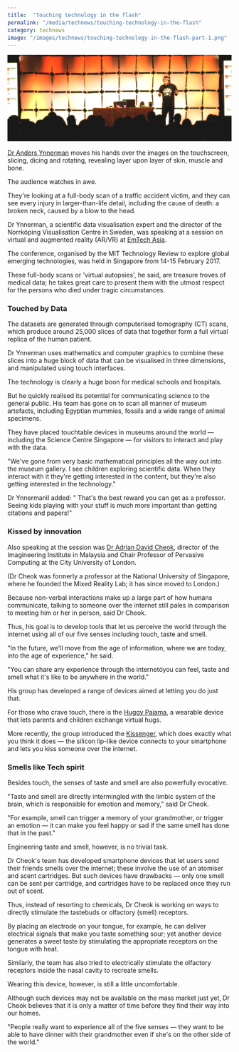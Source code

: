 ```yaml
---
title:  "Touching technology in the flash"
permalink: "/media/technews/touching-technology-in-the-flash"
category: technews
image: "/images/technews/touching-technology-in-the-flash-part-1.png"
---
```


![Touching technology in the flash](/images/technews/touching-technology-in-the-flash-part-1.png)

[Dr Anders Ynnerman](http://scivis.itn.liu.se/members/anders-ynnerman) moves his hands over the images on the touchscreen, slicing, dicing and rotating, revealing layer upon layer of skin, muscle and bone.

The audience watches in awe.

They're looking at a full-body scan of a traffic accident victim, and they can see every injury in larger-than-life detail, including the cause of death: a broken neck, caused by a blow to the head.  

Dr Ynnerman, a scientific data visualisation expert and the director of the Norrköping Visualisation Centre in Sweden, was speaking at a session on virtual and augmented reality (AR/VR) at [EmTech Asia](https://emtechasia.com/).

The conference, organised by the MIT Technology Review to explore global emerging technologies, was held in Singapore from 14-15 February 2017.

These full-body scans or 'virtual autopsies', he said, are treasure troves of medical data; he takes great care to present them with the utmost respect for the persons who died under tragic circumstances.

### **Touched by Data**
The datasets are generated through computerised tomography (CT) scans, which produce around 25,000 slices of data that together form a full virtual replica of the human patient.

Dr Ynnerman uses mathematics and computer graphics to combine these slices into a huge block of data that can be visualised in three dimensions, and manipulated using touch interfaces.  

The technology is clearly a huge boon for medical schools and hospitals.

But he quickly realised its potential for communicating science to the general public. His team has gone on to scan all manner of museum artefacts, including Egyptian mummies, fossils and a wide range of animal specimens.

They have placed touchtable devices in museums around the world — including the Science Centre Singapore —  for visitors to interact and play with the data.

"We've gone from very basic mathematical principles all the way out into the museum gallery. I see children exploring scientific data. When they interact with it they're getting interested in the content, but they're also getting interested in the technology."

Dr YnnermanìI added: " That's the best reward you can get as a professor. Seeing kids playing with your stuff is much more important than getting citations and papers!"

### **Kissed by innovation**
Also speaking at the session was [Dr Adrian David Cheok](http://adriancheok.info/), director of the Imagineering Institute in Malaysia and Chair Professor of Pervasive Computing at the City University of London.

(Dr Cheok was formerly a professor at the National University of Singapore, where he founded the Mixed Reality Lab; it has since moved to London.)

Because non-verbal interactions make up a large part of how humans communicate, talking to someone over the internet still pales in comparison to meeting him or her in person, said Dr Cheok.

Thus, his goal is to develop tools that let us perceive the world through the internet using all of our five senses including touch, taste and smell.  

"In the future, we'll move from the age of information, where we are today, into the age of experience," he said.

"You can share any experience through the internetóyou can feel, taste and smell what it's like to be anywhere in the world."

His group has developed a range of devices aimed at letting you do just that.

For those who crave touch, there is the [Huggy Pajama](https://www.youtube.com/watch?v=hQ6usrx-GPM), a wearable device that lets parents and children exchange virtual hugs.

More recently, the group introduced the [Kissenger](http://kissenger.mixedrealitylab.org/), which does exactly what you think it does — the silicon lip-like device connects to your smartphone and lets you kiss someone over the internet. 

### **Smells like Tech spirit**
Besides touch, the senses of taste and smell are also powerfully evocative.

"Taste and smell are directly intermingled with the limbic system of the brain, which is responsible for emotion and memory," said Dr Cheok.

"For example, smell can trigger a memory of your grandmother, or trigger an emotion — it can make you feel happy or sad if the same smell has done that in the past."

Engineering taste and smell, however, is no trivial task.

Dr Cheok's team has developed smartphone devices that let users send their friends smells over the internet; these involve the use of an atomiser and scent cartridges. But such devices have drawbacks — only one smell can be sent per cartridge, and cartridges have to be replaced once they run out of scent. 

Thus, instead of resorting to chemicals, Dr Cheok is working on ways to directly stimulate the tastebuds or olfactory (smell) receptors.

By placing an electrode on your tongue, for example, he can deliver electrical signals that make you taste something sour; yet another device generates a sweet taste by stimulating the appropriate receptors on the tongue with heat. 

Similarly, the team has also tried to electrically stimulate the olfactory receptors inside the nasal cavity to recreate smells.

Wearing this device, however, is still a little uncomfortable.  

Although such devices may not be available on the mass market just yet, Dr Cheok believes that it is only a matter of time before they find their way into our homes.

"People really want to experience all of the five senses — they want to be able to have dinner with their grandmother even if she's on the other side of the world."
